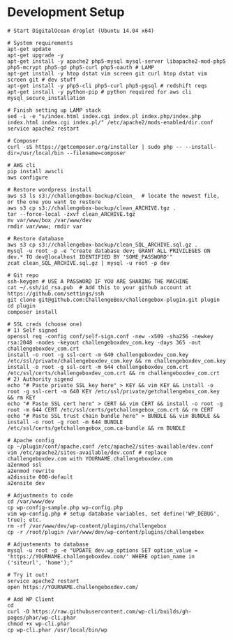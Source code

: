
# Development Setup

	# Start DigitalOcean droplet (Ubuntu 14.04 x64)

	# System requirements
	apt-get update
	apt-get upgrade -y
	apt-get install -y apache2 php5-mysql mysql-server libapache2-mod-php5 php5-mcrypt php5-gd php5-curl php5-oauth # LAMP
	apt-get install -y htop dstat vim screen git curl htop dstat vim screen git # dev stuff
	apt-get install -y php5-cli php5-curl php5-pgsql # redshift reqs
	apt-get install -y python-pip # python required for aws cli
	mysql_secure_installation
	
	# Finish setting up LAMP stack
	sed -i -e "s/index.html index.cgi index.pl index.php/index.php index.html index.cgi index.pl/" /etc/apache2/mods-enabled/dir.conf
	service apache2 restart

	# Composer
	curl -sS https://getcomposer.org/installer | sudo php -- --install-dir=/usr/local/bin --filename=composer

	# AWS cli
	pip install awscli
	aws configure

	# Restore wordpress install
	aws s3 ls s3://challengebox-backup/clean_  # locate the newest file, or the one you want to restore
	aws s3 cp s3://challengebox-backup/clean_ARCHIVE.tgz .
	tar --force-local -zxvf clean_ARCHIVE.tgz
	mv var/www/box /var/www/dev
	rmdir var/www; rmdir var

	# Restore database
	aws s3 cp s3://challengebox-backup/clean_SQL_ARCHIVE.sql.gz .
	mysql -u root -p -e "create database dev; GRANT ALL PRIVILEGES ON dev.* TO dev@localhost IDENTIFIED BY 'SOME_PASSWORD'"
	zcat clean_SQL_ARCHIVE.sql.gz | mysql -u root -p dev

	# Git repo
	ssh-keygen # USE A PASSWORD IF YOU ARE SHARING THE MACHINE
	cat ~/.ssh/id_rsa.pub  # Add this to your github account at https://github.com/settings/ssh
	git clone git@github.com:ChallengeBox/challengebox-plugin.git plugin
	cd plugin
	composer install
	
	# SSL creds (choose one)
	# 1) Self signed
	openssl req -config conf/self-sign.conf -new -x509 -sha256 -newkey rsa:2048 -nodes -keyout challengeboxdev_com.key -days 365 -out challengeboxdev_com.crt
	install -o root -g ssl-cert -m 640 challengeboxdev_com.key /etc/ssl/private/challengeboxdev_com.key && rm challengeboxdev_com.key
	install -o root -g ssl-cert -m 644 challengeboxdev_com.crt /etc/ssl/certs/challengeboxdev_com.crt && rm challengeboxdev_com.crt
	# 2) Authority sigend
	echo "# Paste private SSL key here" > KEY && vim KEY && install -o root -g ssl-cert -m 640 KEY /etc/ssl/private/getchallengebox_com.key && rm KEY
	echo "# Paste SSL cert here" > CERT && vim CERT && install -o root -g root -m 644 CERT /etc/ssl/certs/getchallengebox_com.crt && rm CERT
	echo "# Paste SSL trust chain bundle here" > BUNDLE && vim BUNDLE && install -o root -g root -m 644 BUNDLE /etc/ssl/certs/getchallengebox_com.ca-bundle && rm BUNDLE

	# Apache config
	cp ~/plugin/conf/apache.conf /etc/apache2/sites-available/dev.conf
	vim /etc/apache2/sites-available/dev.conf # replace challengeboxdev.com with YOURNAME.challengeboxdev.com
	a2enmod ssl
	a2enmod rewrite
	a2dissite 000-default
	a2ensite dev

	# Adjustments to code
	cd /var/www/dev
	cp wp-config-sample.php wp-config.php
	vim wp-config.php # setup database variables, set define('WP_DEBUG', true); etc.
	rm -rf /var/www/dev/wp-content/plugins/challengebox
	cp -r /root/plugin /var/www/dev/wp-content/plugins/challengebox

	# Adjustements to database
	mysql -u root -p -e "UPDATE dev.wp_options SET option_value = 'https://YOURNAME.challengeboxdev.com/' WHERE option_name in ('siteurl', 'home');"
	
	# Try it out!
	service apache2 restart
	open https://YOURNAME.challengeboxdev.com/

	# Add WP Client
	cd
	curl -O https://raw.githubusercontent.com/wp-cli/builds/gh-pages/phar/wp-cli.phar
	chmod +x wp-cli.phar
	cp wp-cli.phar /usr/local/bin/wp
